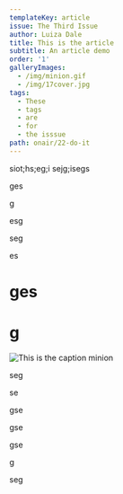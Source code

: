 ```yaml
---
templateKey: article
issue: The Third Issue
author: Luiza Dale
title: This is the article
subtitle: An article demo
order: '1'
galleryImages:
  - /img/minion.gif
  - /img/17cover.jpg
tags:
  - These
  - tags
  - are
  - for
  - the isssue
path: onair/22-do-it
---
```

siot;hs;eg;i sejg;isegs

ges

g

esg

seg

es

# ges

# g

![This is the caption minion](/img/minion.gif)

seg

se

gse

gse

gse

g

seg
